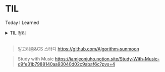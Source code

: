 # TIL

Today I Learned



<details>
<summary h1> TIL 정리</summary>

<details>
<summary> 2월 </summary> 

- 2024_02_13
    - CodingTest Leve 1  >>  4문제
- 2024_02_14
    - 인강은 비공개 정리
    - 네트워크 기본 (널널한 개발자 인프런 강의)
        - Internet 기반 네트워크 입문
        - L2 수준에서 외울 것들
- 2024_02_15
    - 네트워크 기본 (널널한 개발자)
        - L3 수준에서 외울 것들
    - JAVA 8 (백기선)
        - 함수형 인터페이스와 람다
- 2024_02_16
    - 네트워크 기본 (널널한 개발자)
        - L3 수준에서 외울 것들
    - JAVA 8 (백기선)
        - 함수형 인터페이스와 람다
        - 인터페이스의 변화
    - CodingTest Level 2 >> 1문제
- 2024_02_17
    - JAVA 8 (백기선)
        - Stream
        - Optional
    - CodingTest Level 2 >> 1문제
- 2024_02_18
    - Java 8 (백기선)
        - Date/Time
        - CompletableFuture
        - ( 완강 )
    - CodingTest Level 2 >> 1문제
- 2024_02_19
    - 네트워크 기본 (널널한 개발자)
        - L3 수준에서 외울 것들
        - L4 TCP, UDP
    - CodingTest Level 2 >> 1문제
- 2024_02_20
    - 네트워크 기본 (널널한 개발자)
        - L4 TCP, UDP
        - 웹을 이루는 핵심 기술
    - 알고리즘&CS 스터디
        - 백준 >> 1문제
        - <https://www.acmicpc.net/problem/18258>
- 2024_02_21
    - 알고리즘&CS 스터디
        - 백준 >> 2문제
        - <https://www.acmicpc.net/problem/11399>
        - <https://www.acmicpc.net/problem/17265>
- 2024_02_22
    - 알고리즘&CS 스터디
        - 백준 >> 2문제
        - <https://www.acmicpc.net/problem/1620>
        - <https://www.acmicpc.net/problem/20002>
- 2024_02_24
    - 알고리즘&CS 스터디
        - 백준 >> 1문제
        - 면접을 위한 CS 전공지식 노트
            - 싱글톤 패턴
            - 팩토리 패턴
- 2024_02_25
    - 알고리즘&CS 스터디
        - 백준 >> 1문제
        - 면접을 위한 CS
            - 전략 패턴
            - 옵저버 패턴
            - 프록시 패턴과 프록시 서버
- 2024_02_27
    - 알고리즘&CS 스터디
        - 백준 >> 2문제
        - 면접을 위한 CS
            - 이터레이터 패턴
            - 노출 패턴
            - MVC 패턴
            - MVP 패턴
            - MVVM 패턴
- 2024_02_28
    - 알고리즘&CS 스터디
        - 백준 >> 2문제
        - 면접을 위한 CS
            - OOP
            - SOLID
            - 선언형 프로그래밍
            - 명령형 (객체지향)
            - 명령형 (절차지향)
    - 사이드 프로젝트
        - vue.js 학습
            - <https://www.youtube.com/playlist?list=PLfLgtT94nNq3Br68sEe26jkOqCPK_8UQ->
- 2024_02_29
    - 알고리즘&CS 스터디
        - 백준 >> 2문제
        - CS
            - HTTP

</details>
<details>
<summary> 3월 </summary>

- 2024_03_05
    - 알고리즘&CS 스터디
        - 백준 >> 2문제
        - CS
            - RESTful
    - wanted 프리온보딩 백엔드 챌린지
        - 1회차
            - scaling을 고려한 서비스 아키텍처
    - 사이드 프로젝트
        - vue.js 학습
            - 이전 학습 영상
- 2024_03_06
    - 알고리즘&CS 스터디
        - 백준 >> 2문제
    - wanted 프리온보딩 백엔드 챌린지
        - SNS 뉴스 피드 서비스 설계
    - 사이드 프로젝트
        - vue.js 학습
- 2024_03_07
    - 알고리즘&CS 스터디
        - 백준 >> 2문제
    - 사이드 프로젝트
        - vue.js
        - github action
- 2024_03_08
    - 알고리즘&CS 스터디
        - 백준 >> 2문제
    - 사이드 프로젝트
        - vue.js
            - Home 페이지 구현
            - Login 페이지 구현
- 2024_03_09
    - 알고리즘&CS 스터디
        - 백준 >> 2문제
    - 사이드 프로젝트
        - spring security + jwt 학습
- 2024_03_13
    - 알고리즘&CS 스터디
        - 백준 >> 1문제
        - OS
            - 운영체제, 메모리
            - 공유자원, 교착상태
    - 사이드 프로젝트
        - spring security + jwt
        - spring security + oauth2 + jwt
    - 원티드 프리온보딩 백엔드 챌린지
        - 영상 스트리밍 및 업로드
        - GPT 활용
        - AWS ECS CI/CD
- 2024_03_14
    - 사이드 프로젝트
        - spring security + jwt + oauth2
- 2024_03_15
    - 사이드 프로젝트
        - spring security + jwt + oauth2
            - 소셜 로그인 구현
                - 구글, 네이버, 카카오
- 2024_03_16
    - 사이드 프로젝트
        -spring security + jwt + oauth2
            - 로그인 문제 해결
    - 알고리즘&CS 스터디
        - DB
            - 트랜잭션
- 2024_03_17
    - 알고리즘&CS 스터디
        - 백준 >> 1문제
    - 사이드 프로젝트
        - Spring security + jwt + OAuth2
            - 로그인/로그아웃 API 구현
- 2024_03_18
    - 알고리즘&CS 스터디
        - 백준 >> 1문제
        - DB
            - 무결성
    - 사이드 프로젝트
        - 로그인/로그아웃 Spring API 구현 완료
        - 로그인 관련 Vue.js 구현 완료
- 2024_03_19
    - 알고리즘&CS 스터디
        - 백준 >> 1문제
        - DB
            - ERD, 정규화
    - 사이드 프로젝트
        - 로그인 모달창 추가
        - openvidu를 사용한 WebRTC 방법 학습
- 2024_03_20
    - 알고리즘&CS 스터디
        - 백준 >> 1문제
        - DB
            - 인덱스
    - 사이드 프로젝트
        - openvidu
- 2024_03_21
    - 알고리즘&CS 스터디
        - 백준 >> 1문제
    - 사이드 프로젝트
        - 개발 순서 변경
            - openvidu를 활용한 화상회의를 후순위로 변경
        - Redis로 Refresh Token을 관리하기 위해 spring data redis 연결
- 2024_03_22
    - 알고리즘&CS 스터디
        - 백준 >> 1문제
        - 정처기 실기
            - 2023 3회차 12/20
- 2024_03_23
    - 알고리즘&CS 스터디
        - 백준 >> 1문제
    - 사이드 프로젝트 (Study with Music)
        - 팀원이 생겼다..!(ㅋㅋ) 설계부터 다시 해보자고!!
        - 설계
            - 기능 요구사항 작성
- 2024_03_24
    - 알고리즘&CS 스터디
        - 백준 >> 2문제
    - 사이드 프로젝트
        - 설계
            - 기능 요구사항 작성 완료
    - Spring Security
        - 블로그에 구조와 로그인 동작 과정에 관해 작성
            <https://wbsf.tistory.com/entry/Spring-Security%EA%B0%80-%EB%AD%90%EC%A3%A0>
    - 원티드 BE 챌린지 4월
        - 사전과제
            - Docker 설치 및 image 띄우기
- 2024_03_25
    - 알고리즘&CS 스터디
        - 백준 >> 1문제
        - 정처기 실기
            - 2023 2회차 10/20
            - 2023 3회차 해설
    - 사이드 프로젝트
            - 설계
                - API 명세서 작성 (priority High) 완료
    - JWT 관련 블로그 작성
        <https://wbsf.tistory.com/entry/JWT%EA%B0%80-%EB%AD%90%EC%A3%A0>
- 2024_03_26
    - 알고리즘&CS 스터ㅣ
        - 정처기 실기
            - 2023 2회 발표
    - OAuth2 블로그 작성을 위해 정리

- 2024_03_26
    - 알고리즘&CS 스터디
        - 정처기 실기
            - 2023 2회차 해설

            

</details>
</details>
<br>


> 알고리즘&CS 스터디
<https://github.com/Algorithm-sunmoon>

> Study with Music
<https://iamjeonjuho.notion.site/Study-With-Music-d9fe31b7988140aa93040d02c9abaf6c?pvs=4>